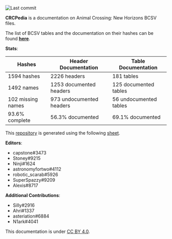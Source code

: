 ![Last commit](https://img.shields.io/github/last-commit/alexislours/crcpedia)

**CRCPedia** is a documentation on Animal Crossing: New Horizons BCSV files.

The list of BCSV tables and the documentation on their hashes can be found [**here**](tables.md).

**Stats**:

| Hashes | Header Documentation | Table Documentation |
| --- | --- | --- |
| 1594 hashes | 2226 headers | 181 tables |
| 1492 names | 1253 documented headers | 125 documented tables |
| 102 missing names | 973 undocumented headers | 56 undocumented tables |
| 93.6% complete | 56.3% documented | 69.1% documented |

This [repository](https://github.com/alexislours/crcpedia) is generated using the following [sheet](https://docs.google.com/spreadsheets/d/13JwdQs7uvg4gMqll0OpoaiQUlWV2lO9iSbPlymMSNSQ).

**Editors**:

- capstone#3473
- Stoney#9215
- Ninji#1624
- astronomyfortwo#4112
- robotic_scarab#5926
- SuperSpazzy#9209
- Alexis#8717

**Additional Contributions**:
- Silly#2916
- Ahri#1337
- asteriation#6884
- N1ark#4041

This documentation is under [CC BY 4.0](LICENSE).


